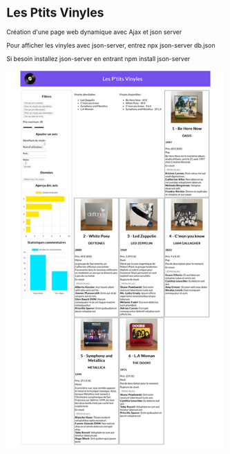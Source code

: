 
# Les Ptits Vinyles

Création d'une page web dynamique avec Ajax et json server

Pour afficher les vinyles avec json-server, entrez npx json-server db.json

Si besoin installez json-server en entrant npm install json-server


![alt text](LesPtitsVinyles.jpg)

